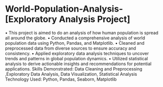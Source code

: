 # World-Population-Analysis- [Exploratory Analysis Project]

• This project is aimed to do an analysis of how human population is spread all around the globe.
• Conducted a comprehensive analysis of world population data using Python, Pandas, and Matplotlib.
• Cleaned and preprocessed data from diverse sources to ensure accuracy and consistency.
• Applied exploratory data analysis techniques to uncover trends and patterns in global population dynamics.
• Utilized statistical analysis to derive actionable insights and recommendations for potential applications.
Skills Demonstrated: Data Cleaning and Preprocessing ,Exploratory Data Analysis, Data 
Visualization, Statistical Analysis
Technology Used: Python, Pandas, Seaborn, Matplotlib

